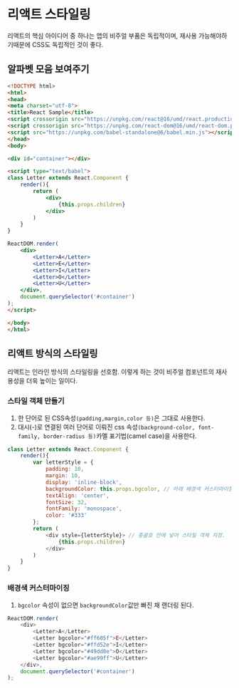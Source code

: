 # 리액트 스타일링
리액트의 핵심 아이디어 중 하나는 앱의 비주얼 부품은 독립적이며, 재사용 가능해야하기때문에 CSS도 독립적인 것이 좋다.

## 알파벳 모음 보여주기
``` html
<!DOCTYPE html>
<html>
<head>
<meta charset="utf-8">
<title>React Sample</title>
<script crossorigin src="https://unpkg.com/react@16/umd/react.production.min.js"></script>
<script crossorigin src="https://unpkg.com/react-dom@16/umd/react-dom.production.min.js"></script>
<script src="https://unpkg.com/babel-standalone@6/babel.min.js"></script>
</head>
<body>

<div id="container"></div>

<script type="text/babel">
class Letter extends React.Component {
    render(){
        return (
            <div>
                {this.props.children}
            </div>
        )
    }
}

ReactDOM.render(
    <div>
        <Letter>A</Letter>
        <Letter>E</Letter>
        <Letter>I</Letter>
        <Letter>O</Letter>
        <Letter>U</Letter>
    </div>,
    document.querySelector('#container')
);
</script>

</body>
</html>
```

## 리액트 방식의 스타일링
리액트는 인라인 방식의 스타일링을 선호함. 이렇게 하는 것이 비주얼 컴포넌트의 재사용성을 더욱 높이는 일이다. 
### 스타일 객체 만들기
1. 한 단어로 된 CSS속성```(padding,margin,color 등)```은 그대로 사용한다.
2. 대시(-)로 연결된 여러 단어로 이뤄진 css 속성```(background-color, font-family, border-radius 등)```카멜 표기법(camel case)을 사용한다.
``` js
class Letter extends React.Component {
    render(){
        var letterStyle = {
            padding: 10,
            margin: 10,
            display: 'inline-block',
            backgroundColor: this.props.bgcolor, // 아래 배경색 커스터마이징과 연동
            textAlign: 'center',
            fontSize: 32,
            fontFamily: 'monospace',
            color: '#333'
        };
        return (
            <div style={letterStyle}> // 중괄호 안에 넣어 스타일 객체 지정.
                {this.props.children}
            </div>
        )
    }
}
```

### 배경색 커스터마이징
1. ```bgcolor``` 속성이 없으면 ```backgroundColor```값만 빠진 채 랜더링 된다.

``` js
ReactDOM.render(
    <div>
        <Letter>A</Letter>
        <Letter bgcolor="#ff605f">E</Letter>
        <Letter bgcolor="#ffd52e">I</Letter>
        <Letter bgcolor="#49dd8e">O</Letter>
        <Letter bgcolor="#ae99ff">U</Letter>
    </div>,
    document.querySelector('#container')
);
```








